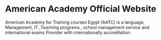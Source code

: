 # American Academy Official Website

American Academy for Training courses Egypt (AATC) is a language, Management, IT ,Teaching programs , school management service and international exams Provider with internationally accreditation.
